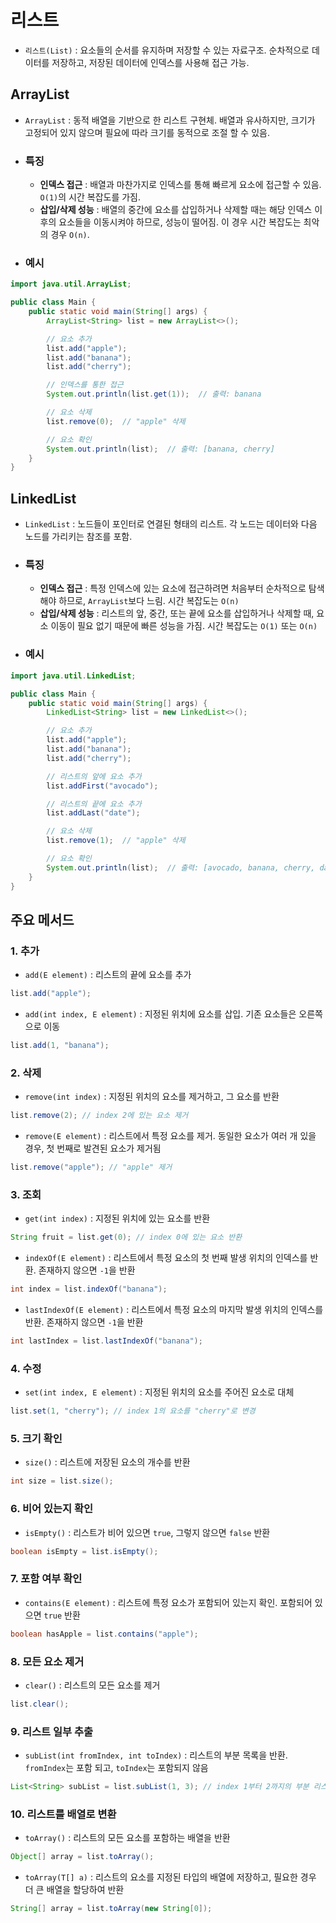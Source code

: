 # 리스트
- `리스트(List)` : 요소들의 순서를 유지하며 저장할 수 있는 자료구조. 순차적으로 데이터를 저장하고, 저장된 데이터에 인덱스를 사용해 접근 가능.

## ArrayList
- `ArrayList` : 동적 배열을 기반으로 한 리스트 구현체. 배열과 유사하지만, 크기가 고정되어 있지 않으며 필요에 따라 크기를 동적으로 조절 할 수 있음.
- ### 특징
  - **인덱스 접근** : 배열과 마찬가지로 인덱스를 통해 빠르게 요소에 접근할 수 있음. `O(1)`의 시간 복잡도를 가짐.
  - **삽입/삭제 성능** : 배열의 중간에 요소를 삽입하거나 삭제할 때는 해당 인덱스 이후의 요소들을 이동시켜야 하므로, 성능이 떨어짐. 이 경우 시간 복잡도는 최악의 경우 `O(n)`.

- ### 예시
```java
import java.util.ArrayList;

public class Main {
    public static void main(String[] args) {
        ArrayList<String> list = new ArrayList<>();

        // 요소 추가
        list.add("apple");
        list.add("banana");
        list.add("cherry");

        // 인덱스를 통한 접근
        System.out.println(list.get(1));  // 출력: banana

        // 요소 삭제
        list.remove(0);  // "apple" 삭제

        // 요소 확인
        System.out.println(list);  // 출력: [banana, cherry]
    }
}
```

## LinkedList
- `LinkedList` : 노드들이 포인터로 연결된 형태의 리스트. 각 노드는 데이터와 다음 노드를 가리키는 참조를 포함.
- ### 특징
  - **인덱스 접근** : 특정 인덱스에 있는 요소에 접근하려면 처음부터 순차적으로 탐색해야 하므로, `ArrayList`보다 느림. 시간 복잡도는 `O(n)`
  - **삽입/삭제 성능** : 리스트의 앞, 중간, 또는 끝에 요소를 삽입하거나 삭제할 때, 요소 이동이 필요 없기 때문에 빠른 성능을 가짐. 시간 복잡도는 `O(1)` 또는 `O(n)`

- ### 예시
```java
import java.util.LinkedList;

public class Main {
    public static void main(String[] args) {
        LinkedList<String> list = new LinkedList<>();

        // 요소 추가
        list.add("apple");
        list.add("banana");
        list.add("cherry");

        // 리스트의 앞에 요소 추가
        list.addFirst("avocado");

        // 리스트의 끝에 요소 추가
        list.addLast("date");

        // 요소 삭제
        list.remove(1);  // "apple" 삭제

        // 요소 확인
        System.out.println(list);  // 출력: [avocado, banana, cherry, date]
    }
}
```

## 주요 메서드
### 1. 추가
- `add(E element)` : 리스트의 끝에 요소를 추가
```java
list.add("apple");
```
- `add(int index, E element)` : 지정된 위치에 요소를 삽입. 기존 요소들은 오른쪽으로 이동
```java
list.add(1, "banana");
```

### 2. 삭제
- `remove(int index)` : 지정된 위치의 요소를 제거하고, 그 요소를 반환
```java
list.remove(2); // index 2에 있는 요소 제거
```
- `remove(E element)` : 리스트에서 특정 요소를 제거. 동일한 요소가 여러 개 있을 경우, 첫 번째로 발견된 요소가 제거됨
```java
list.remove("apple"); // "apple" 제거
```

### 3. 조회
- `get(int index)` : 지정된 위치에 있는 요소를 반환
```java
String fruit = list.get(0); // index 0에 있는 요소 반환
```
- `indexOf(E element)` : 리스트에서 특정 요소의 첫 번째 발생 위치의 인덱스를 반환. 존재하지 않으면 `-1`을 반환
```java
int index = list.indexOf("banana");
```
- `lastIndexOf(E element)` : 리스트에서 특정 요소의 마지막 발생 위치의 인덱스를 반환. 존재하지 않으면 `-1`을 반환
```java
int lastIndex = list.lastIndexOf("banana");
```

### 4. 수정
- `set(int index, E element)` : 지정된 위치의 요소를 주어진 요소로 대체
```java
list.set(1, "cherry"); // index 1의 요소를 "cherry"로 변경
```

### 5. 크기 확인
- `size()` : 리스트에 저장된 요소의 개수를 반환
```java
int size = list.size();
```

### 6. 비어 있는지 확인
- `isEmpty()` : 리스트가 비어 있으면 `true`, 그렇지 않으면 `false` 반환
```java
boolean isEmpty = list.isEmpty();
```

### 7. 포함 여부 확인
- `contains(E element)` : 리스트에 특정 요소가 포함되어 있는지 확인. 포함되어 있으면 `true` 반환
```java
boolean hasApple = list.contains("apple");
```

### 8. 모든 요소 제거
- `clear()` : 리스트의 모든 요소를 제거
```java
list.clear();
```

### 9. 리스트 일부 추출
- `subList(int fromIndex, int toIndex)` : 리스트의 부분 목록을 반환. `fromIndex`는 포함 되고, `toIndex`는 포함되지 않음
```java
List<String> subList = list.subList(1, 3); // index 1부터 2까지의 부분 리스트 반환
```

### 10. 리스트를 배열로 변환
- `toArray()` : 리스트의 모든 요소를 포함하는 배열을 반환
```java
Object[] array = list.toArray();
```
- `toArray(T[] a)` : 리스트의 요소를 지정된 타입의 배열에 저장하고, 필요한 경우 더 큰 배열을 할당하여 반환
```java
String[] array = list.toArray(new String[0]);
```